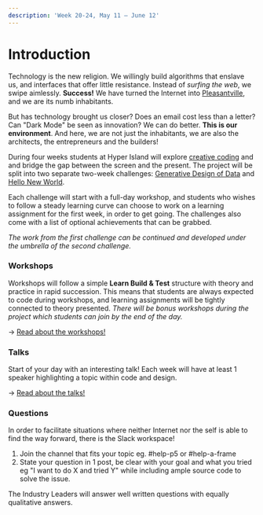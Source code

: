 ```yaml
---
description: 'Week 20-24, May 11 — June 12'
---
```


# Introduction

Technology is the new religion. We willingly build algorithms that enslave us, and interfaces that offer little resistance. Instead of _surfing the web_, we swipe aimlessly. **Success!** We have turned the Internet into [Pleasantville](https://www.youtube.com/watch?v=v9EHRObUQqY), and we are its numb inhabitants.

But has technology brought us closer? Does an email cost less than a letter? Can "Dark Mode" be seen as innovation? We can do better. **This is our environment**. And here, we are not just the inhabitants, we are also the architects, the entrepreneurs and the builders!

During four weeks students at Hyper Island will explore [creative coding](https://www.arts.ac.uk/study-at-ual/short-courses/stories/how-to-start-creative-coding) and and bridge the gap between the screen and the present. The project will be split into two separate two-week challenges: [Generative Design of Data](brief/generative-design-of-data.md) and [Hello New World](brief/hello-new-world.md). 

Each challenge will start with a full-day workshop, and students who wishes to follow a steady learning curve can choose to work on a learning assignment for the first week, in order to get going. The challenges also come with a list of optional achievements that can be grabbed.

_The work from the first challenge can be continued and developed under the umbrella of the second challenge._

### Workshops

Workshops will follow a simple **Learn Build & Test** structure with theory and practice in rapid succession. This means that students are always expected to code during workshops, and learning assignments will be tightly connected to theory presented. _There will be bonus workshops during the project which students can join by the end of the day._

→ [Read about the workshops!](info/workshops.md)

### Talks

Start of your day with an interesting talk! Each week will have at least 1 speaker highlighting a topic within code and design.

→ [Read about the talks!](info/talks.md)

### Questions

In order to facilitate situations where neither Internet nor the self is able to find the way forward, there is the Slack workspace!

1. Join the channel that fits your topic eg. \#help-p5 or \#help-a-frame
2. State your question in 1 post, be clear with your goal and what you tried eg "I want to do X and tried Y" while including ample source code to solve the issue.

The Industry Leaders will answer well written questions with equally qualitative answers.

